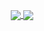 <p align="center">
    <a href="https://github.com/anuraghazra/github-readme-stats">
      <img align="center" src="https://github-readme-stats.vercel.app/api?username=orium&count_private=false&show_icons=true&hide_rank=true&include_all_commits=true&theme=dark" />
    </a>
    <a href="https://github.com/anuraghazra/convoychat">
      <img align="center" src="https://github-readme-stats.vercel.app/api/top-langs/?username=orium&layout=compact&langs_count=6&theme=dark" />
    </a>
</p>

